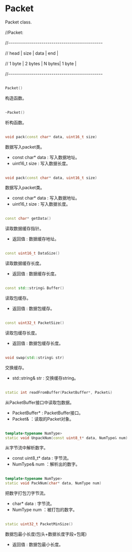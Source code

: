 # Packet
Packet class.
<br></br>
//Packet:
<br></br>
//------------------------------------------------
<br></br>
//  head  |  size   | data   |  end   |
<br></br>
// 1 byte | 2 bytes | N bytes| 1 byte |
<br></br>
//------------------------------------------------
<br></br>
```C++
Packet()
```
构造函数。
<br></br>
```C++
~Packet()
```
析构函数。
<br></br>
```C++
void pack(const char* data, uint16_t size)
```
数据写入packet类。
* const char* data : 写入数据地址。
* uint16_t size : 写入数据长度。
<br></br>
```C++
void pack(const char* data, uint16_t size)
```
数据写入packet类。
* const char* data : 写入数据地址。
* uint16_t size : 写入数据长度。
<br></br>
```C++
const char* getData()
```
读取数据缓存指针。
* 返回值 : 数据缓存地址。
<br></br>
```C++
const uint16_t DataSize()
```
读取数据缓存长度。
* 返回值 : 数据缓存长度。
<br></br>
```C++
const std::string& Buffer()
```
读取包缓存。
* 返回值 : 数据包缓存。
<br></br>
```C++
const uint32_t PacketSize()
```
读取包缓存长度。
* 返回值 : 数据包缓存长度。
<br></br>
```C++
void swap(std::string& str)
```
交换缓存。
* std::string& str : 交换缓存string。
<br></br>
```C++
static int readFromBuffer(PacketBuffer*, Packet&)
```
从PacketBuffer接口中读取包数据。
* PacketBuffer* : PacketBuffer接口。
* Packet& ：读取的Packet对象。
<br></br>
```C++
template<typename NumType>
static void UnpackNum(const uint8_t* data, NumType& num)
```
从字节流中解析数字。
* const uint8_t* data : 字节流。
* NumType& num ：解析出的数字。
<br></br>
```C++
template<typename NumType>
static void PackNum(char* data, NumType num)
```
把数字打包刀字节流。
* char* data : 字节流。
* NumType num ：被打包的数字。
<br></br>
```C++
static uint32_t PacketMinSize()
```
数据包最小长度(包头+数据长度字段+包尾)
* 返回值 : 数据包最小长度。
<br></br>
